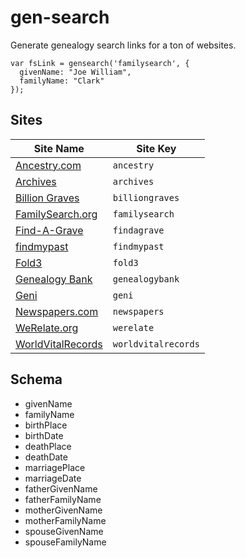 # gen-search

Generate genealogy search links for a ton of websites.

````
var fsLink = gensearch('familysearch', {
  givenName: "Joe William",
  familyName: "Clark"
});
````

## Sites

| Site Name | Site Key |
| ------------- | ------------- |
| [Ancestry.com](http://ancestry.com) | `ancestry` |
| [Archives](http://archives.com) | `archives` |
| [Billion Graves](http://billiongraves.com/) | `billiongraves` |
| [FamilySearch.org](http://familysearch.org)  | `familysearch`  |
| [Find-A-Grave](http://findagrave.com) | `findagrave` |
| [findmypast](http://findmypast.co.uk) | `findmypast` |
| [Fold3](http://fold3.com) | `fold3` |
| [Genealogy Bank](http://genealogybank.com) | `genealogybank` |
| [Geni](http://geni.com) | `geni` |
| [Newspapers.com](http://newspapers.com) | `newspapers` |
| [WeRelate.org](http://werelate.org) | `werelate` |
| [WorldVitalRecords](http://worldvitalrecords.com) | `worldvitalrecords` |

## Schema

* givenName
* familyName
* birthPlace
* birthDate
* deathPlace
* deathDate
* marriagePlace
* marriageDate
* fatherGivenName
* fatherFamilyName
* motherGivenName
* motherFamilyName
* spouseGivenName
* spouseFamilyName

